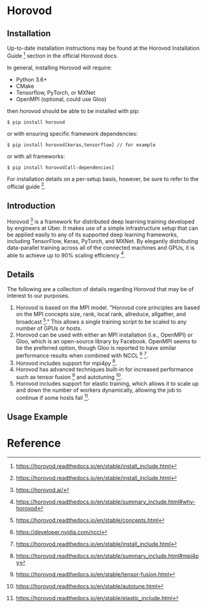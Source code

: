 # Horovod

## Installation

Up-to-date installation instructions may be found at the Horovod Installation Guide [^ref1] section in the official Horovod docs.

In general, installing Horovod will require:
- Python 3.6+
- CMake
- Tensorflow, PyTorch, or MXNet
- OpenMPI (optional, could use Gloo)

then horovod should be able to be installed with pip:
```
$ pip install horovod
```
or with ensuring specific framework dependencies: 

```
$ pip install horovod[keras,tensorflow] // for example
```
or with all frameworks:
```
$ pip install horovod[all-dependencies]
```

For installation details on a per-setup basis, however, be sure to refer to the official guide [^ref1].

## Introduction

Horovod [^ref2] is a framework for distributed deep learning training developed by engineers at Uber. It makes use of a simple infrastructure setup that can be applied easily to any of its supported deep learning frameworks, including TensorFlow, Keras, PyTorch, and MXNet. By elegantly distributing data-parallel training across all of the connected machines and GPUs, it is able to achieve up to 90% scaling efficiency [^ref3].

## Details

The following are a collection of details regarding Horovod that may be of interest to our purposes.

1) Horovod is based on the MPI model.
"Horovod core principles are based on the MPI concepts size, rank, local rank, allreduce, allgather, and broadcast [^ref4]." This allows a single training script to be scaled to any number of GPUs or hosts.
2) Horovod can be used with either an MPI installation (i.e., OpenMPI) or Gloo, which is an open-source library by Facebook.
OpenMPI seems to be the preferred option, though Gloo is reported to have similar performance results when combined with NCCL [^ref8] [^ref1].
4) Horovod includes support for mpi4py [^ref5].
5) Horovod has advanced techniques built-in for increased performance such as tensor fusion [^ref6] and autotuning [^ref7].
6) Horovod includes support for elastic training, which allows it to scale up and down the number of workers dynamically, allowing the job to continue if some hosts fail [^ref9].

## Usage Example



# Reference

[^ref1]: https://horovod.readthedocs.io/en/stable/install_include.html
[^ref2]: https://horovod.ai/
[^ref3]: https://horovod.readthedocs.io/en/stable/summary_include.html#why-horovod
[^ref4]: https://horovod.readthedocs.io/en/stable/concepts.html
[^ref5]: https://horovod.readthedocs.io/en/stable/summary_include.html#mpi4py
[^ref6]: https://horovod.readthedocs.io/en/stable/tensor-fusion.html
[^ref7]: https://horovod.readthedocs.io/en/stable/autotune.html
[^ref8]: https://developer.nvidia.com/nccl
[^ref9]: https://horovod.readthedocs.io/en/stable/elastic_include.html
